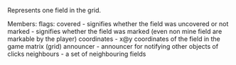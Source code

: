 Represents one field in the grid.

Members:
	flags:
		covered - signifies whether the field was uncovered or not
		marked - signifies whether the field was marked (even non mine field are markable by the player)
	coordinates - x@y coordinates of the field in the game matrix (grid)
	announcer - announcer for notifying other objects of clicks
	neighbours - a set of neighbouring fields
